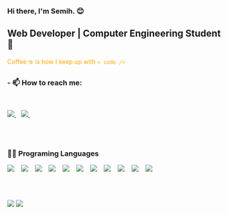 ### Hi there, I'm Semih. :blush:

## Web Developer | Computer Engineering Student :call_me_hand:

<font color="orange">Coffee :coffee: is how I keep up with `< code />` </font>

<h3> - 📫 How to reach me:   </h3><br>

<p>
  
  <a href="https://www.linkedin.com/in/semih-%C5%9Fahan-8a7627176/">
    <img src="https://img.shields.io/badge/linkedin-%230077B5.svg?&style=for-the-badge&logo=linkedin&logoColor=white" />
  </a>&nbsp;&nbsp; <a href="https://twitter.com/Semih87059904?s=08">
    <img src="https://img.shields.io/badge/Twitter-1DA1F2?style=for-the-badge&logo=twitter&logoColor=white" />
  </a>&nbsp;&nbsp;
  
</p>

<br />
<br />

<h3> 👩‍💻 Programing Languages</h3>

<p width="25"> 

  <img src="https://img.shields.io/badge/Java-ED8B00?style=for-the-badge&logo=java&logoColor=white" />
  &nbsp;&nbsp; 
  
  <img src="https://img.shields.io/badge/C%23-239120?style=for-the-badge&logo=c-sharp" />
  &nbsp;&nbsp;

  <img src="https://img.shields.io/badge/php-323330?style=for-the-badge&logo=php" />
  &nbsp;&nbsp; 
  
  <img src="https://img.shields.io/badge/JavaScript-323330?style=for-the-badge&logo=javascript" />
  &nbsp;&nbsp; 

  <img src="https://img.shields.io/badge/typescript-323330?style=for-the-badge&logo=typescript" />
  &nbsp;&nbsp; 

  <img src="https://img.shields.io/badge/react-323330?style=for-the-badge&logo=react" />
  &nbsp;&nbsp; 

  <img src="https://img.shields.io/badge/angular-323330?style=for-the-badge&logo=angular&logoColor=CB221C" />
  &nbsp;&nbsp; 

  <img src="https://img.shields.io/badge/css-323330?style=for-the-badge&logo=css3&logoColor=blue" />
  &nbsp;&nbsp; 

  <img src="https://img.shields.io/badge/sass-323330?style=for-the-badge&logo=sass" />
  &nbsp;&nbsp; 

  <img src="https://img.shields.io/badge/bootstrap-323330?style=for-the-badge&logo=bootstrap" />
  &nbsp;&nbsp; 

  <img src="https://img.shields.io/badge/git-323330?style=for-the-badge&logo=git" />
  &nbsp;&nbsp; 


</p>

<br />
<br />

<p>

<img src="https://github-readme-stats.vercel.app/api?username=semihshn&theme=tokyonight" >

<img src="https://github-readme-stats.vercel.app/api/top-langs/?username=semihshn&layout=compact&theme=tokyonight" >

</p>

